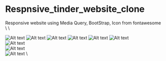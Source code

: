 # Respnsive_tinder_website_clone
Responsive website using Media Query, BootStrap, Icon from fontawesome \ 
\

![Alt text](/screenshots/desktop_1.png?raw=true "Optional Title")
![Alt text](/screenshots/desktop_2.png?raw=true "Optional Title")
![Alt text](/screenshots/desktop_3.png?raw=true "Optional Title")
![Alt text](/screenshots/desktop_4.png?raw=true "Optional Title")
![Alt text](/screenshots/desktop_5.png?raw=true "Optional Title")
![Alt text](/screenshots/mobile_1.png?raw=true "Optional Title") \
![Alt text](/screenshots/mobile_2.png?raw=true "Optional Title") \
![Alt text](/screenshots/mobile_3.png?raw=true "Optional Title") \
![Alt text](/screenshots/mobile_4.png?raw=true "Optional Title") \

